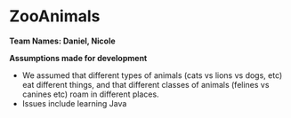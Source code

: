# ZooAnimals
 
**Team Names: Daniel, Nicole**

**Assumptions made for development**
- We assumed that different types of animals (cats vs lions vs dogs, etc) eat different things, and that different classes of animals (felines vs canines etc) roam in different places.
- Issues include learning Java
